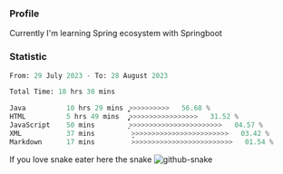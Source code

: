 ### Profile 

Currently I'm learning Spring ecosystem with Springboot

### Statistic
<!--START_SECTION:waka-->

```python
From: 29 July 2023 - To: 28 August 2023

Total Time: 18 hrs 30 mins

Java          10 hrs 29 mins  ͎͎͎͎͎͎͎͎͎͎͎͎͎͎͕>>>>>>>>>>   56.68 %
HTML          5 hrs 49 mins   ̡͎͎͎͎͎͎͎>>>>>>>>>>>>>>>>>   31.52 %
JavaScript    50 mins         ͎͕>>>>>>>>>>>>>>>>>>>>>>>   04.57 %
XML           37 mins         ̞>>>>>>>>>>>>>>>>>>>>>>>>   03.42 %
Markdown      17 mins         >>>>>>>>>>>>>>>>>>>>>>>>>   01.54 %
```

<!--END_SECTION:waka-->

If you love snake eater here the snake 
<picture>
  <source media="(prefers-color-scheme: dark)" srcset="https://github.com/pradana4648/pradana4648/blob/c0566a83ca6ea5f2e46bab00e717c4c82b4b5c4c/github-contribution-grid-snake-dark.svg" />
  <source media="(prefers-color-scheme: light)" srcset="https://github.com/pradana4648/pradana4648/blob/c0566a83ca6ea5f2e46bab00e717c4c82b4b5c4c/github-contribution-grid-snake.svg" />
  <img alt="github-snake" src="https://github.com/pradana4648/pradana4648/blob/c0566a83ca6ea5f2e46bab00e717c4c82b4b5c4c/github-contribution-grid-snake.svg" />
</picture>
